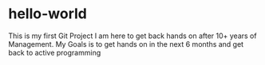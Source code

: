 # hello-world
This is my first Git Project
I am here to get back hands on after 10+ years of Management. My Goals is to get hands on in the next 6 months and get back to active programming
